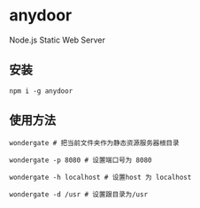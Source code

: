 # anydoor
Node.js Static Web Server

## 安装

```
npm i -g anydoor
```

## 使用方法

```
wondergate # 把当前文件夹作为静态资源服务器根目录

wondergate -p 8080 # 设置端口号为 8080

wondergate -h localhost # 设置host 为 localhost

wondergate -d /usr # 设置跟目录为/usr
```